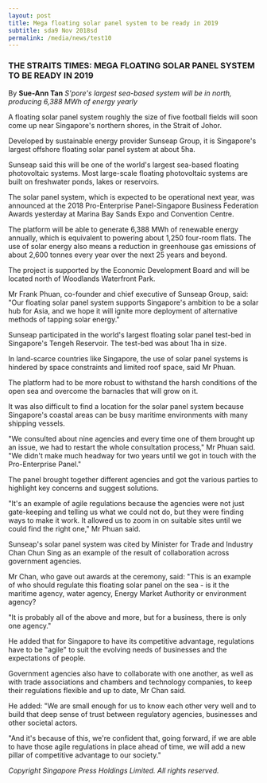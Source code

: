 ```yaml
---
layout: post
title: Mega floating solar panel system to be ready in 2019
subtitle: sda9 Nov 2018sd
permalink: /media/news/test10
---
```


### THE STRAITS TIMES: MEGA FLOATING SOLAR PANEL SYSTEM TO BE READY IN 2019

By **Sue-Ann Tan**
*S'pore's largest sea-based system will be in north, producing 6,388 MWh of energy yearly*

A floating solar panel system roughly the size of five football fields will soon come up near Singapore's northern shores, in the Strait of Johor.

Developed by sustainable energy provider Sunseap Group, it is Singapore's largest offshore floating solar panel system at about 5ha.

Sunseap said this will be one of the world's largest sea-based floating photovoltaic systems. Most large-scale floating photovoltaic systems are built on freshwater ponds, lakes or reservoirs.

The solar panel system, which is expected to be operational next year, was announced at the 2018 Pro-Enterprise Panel-Singapore Business Federation Awards yesterday at Marina Bay Sands Expo and Convention Centre.

The platform will be able to generate 6,388 MWh of renewable energy annually, which is equivalent to powering about 1,250 four-room flats. The use of solar energy also means a reduction in greenhouse gas emissions of about 2,600 tonnes every year over the next 25 years and beyond.

The project is supported by the Economic Development Board and will be located north of Woodlands Waterfront Park.

Mr Frank Phuan, co-founder and chief executive of Sunseap Group, said: "Our floating solar panel system supports Singapore's ambition to be a solar hub for Asia, and we hope it will ignite more deployment of alternative methods of tapping solar energy."

Sunseap participated in the world's largest floating solar panel test-bed in Singapore's Tengeh Reservoir. The test-bed was about 1ha in size.

In land-scarce countries like Singapore, the use of solar panel systems is hindered by space constraints and limited roof space, said Mr Phuan.

The platform had to be more robust to withstand the harsh conditions of the open sea and overcome the barnacles that will grow on it.

It was also difficult to find a location for the solar panel system because Singapore's coastal areas can be busy maritime environments with many shipping vessels.

"We consulted about nine agencies and every time one of them brought up an issue, we had to restart the whole consultation process," Mr Phuan said. "We didn't make much headway for two years until we got in touch with the Pro-Enterprise Panel."

The panel brought together different agencies and got the various parties to highlight key concerns and suggest solutions.

"It's an example of agile regulations because the agencies were not just gate-keeping and telling us what we could not do, but they were finding ways to make it work. It allowed us to zoom in on suitable sites until we could find the right one," Mr Phuan said.

Sunseap's solar panel system was cited by Minister for Trade and Industry Chan Chun Sing as an example of the result of collaboration across government agencies.

Mr Chan, who gave out awards at the ceremony, said: "This is an example of who should regulate this floating solar panel on the sea - is it the maritime agency, water agency, Energy Market Authority or environment agency?

"It is probably all of the above and more, but for a business, there is only one agency."

He added that for Singapore to have its competitive advantage, regulations have to be "agile" to suit the evolving needs of businesses and the expectations of people.

Government agencies also have to collaborate with one another, as well as with trade associations and chambers and technology companies, to keep their regulations flexible and up to date, Mr Chan said.

He added: "We are small enough for us to know each other very well and to build that deep sense of trust between regulatory agencies, businesses and other societal actors.

"And it's because of this, we're confident that, going forward, if we are able to have those agile regulations in place ahead of time, we will add a new pillar of competitive advantage to our society."

*Copyright Singapore Press Holdings Limited. All rights reserved.*